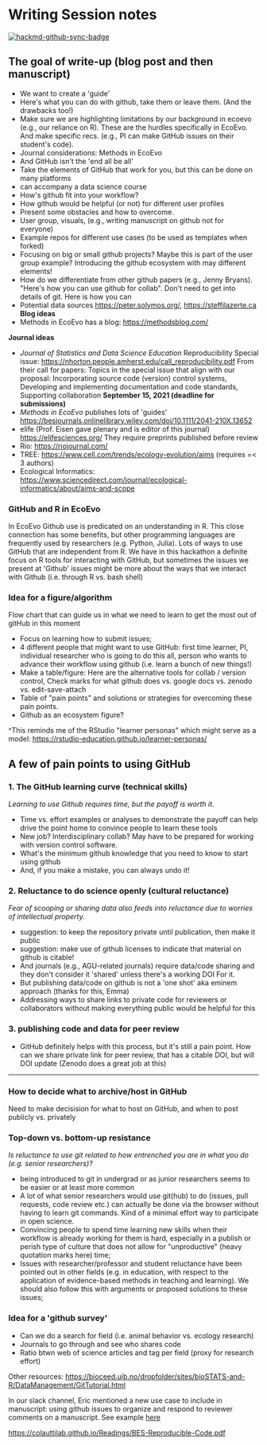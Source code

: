 # Writing Session notes

[![hackmd-github-sync-badge](https://hackmd.io/gz7dYhjUQZy0EV8xrJHalg/badge)](https://hackmd.io/gz7dYhjUQZy0EV8xrJHalg)


## The goal of write-up (blog post and then manuscript)
- We want to create a 'guide'
- Here's what you can do with github, take them or leave them. (And the drawbacks too!)
- Make sure we are highlighting limitations by our background in ecoevo (e.g., our reliance on R).  These are the hurdles specifically in EcoEvo. And make specific recs. (e.g., PI can make GitHub issues on their student's code). 
- Journal considerations: Methods in EcoEvo
- And GitHub isn't the 'end all be all'
- Take the elements of GitHub that work for you, but this can be done on many platforms
- can accompany a data science course
- How's github fit into your workflow?
- How github would be helpful (or not) for different user profiles 
- Present some obstacles and how to overcome.
- User group, visuals, (e.g., writing manuscript on github not for everyone)
- Example repos for different use cases (to be used as templates when forked)
- Focusing on big or small github projects? Maybe this is part of the user group example? Introducing the github ecosystem with may different elements!
- How do we differentiate from other github papers (e.g., Jenny Bryans). "Here's how you can use github for collab". Don't need to get into details of git. Here is how you can 
- Potential data sources https://peter.solymos.org/, https://steffilazerte.ca  
**Blog ideas**
- Methods in EcoEvo has a blog: https://methodsblog.com/


**Journal ideas**
- _Journal of Statistics and Data Science Education_ Reproducibility Special issue: https://nhorton.people.amherst.edu/call_reproducibility.pdf 
From their call for papers: Topics in the special issue that align with our proposal: Incorporating source code (version) control systems, Developing and implementing documentation and code standards, Supporting collaboration
**September 15, 2021 (deadline for submissions)**
- _Methods in EcoEvo_ publishes lots of 'guides' https://besjournals.onlinelibrary.wiley.com/doi/10.1111/2041-210X.13652
- elife (Prof. Eisen gave plenary and is editor of this journal) https://elifesciences.org/ They require preprints published before review
- Rio: https://riojournal.com/
- TREE: https://www.cell.com/trends/ecology-evolution/aims (requires =< 3 authors)
- Ecological Informatics: https://www.sciencedirect.com/journal/ecological-informatics/about/aims-and-scope

### GitHub and R in EcoEvo
In EcoEvo Github use is predicated on an understanding in R. This close connection has some benefits, but other programming languages are frequently used by researchers (e.g. Python, Julia). Lots of ways to use GitHub that are independent from R. We have in this hackathon a definite focus on R tools for interacting with GitHub, but sometimes the issues we present at 'Github' issues might be more about the ways that we interact with Github (i.e. through R vs. bash shell)

### Idea for a figure/algorithm
Flow chart that can guide us in what we need to learn to get the most out of gitHub in this moment
- Focus on learning how to submit issues;
- 4 different people that might want to use GitHub: first time learner, PI, individual researcher who is going to do this all, person who wants to advance their workflow using github (i.e. learn a bunch of new things!)
- Make a table/figure: Here are the alternative tools for collab / version control, Check marks for what github does vs. google docs vs. zenodo vs. edit-save-attach
- Table of "pain points" and solutions or strategies for overcoming these pain points.
- Github as an ecosystem figure?

^This reminds me of the RStudio "learner personas" which might serve as a model: https://rstudio-education.github.io/learner-personas/


## A few of pain points to using GitHub
### 1. The GitHub learning curve (technical skills)
_Learning to use Github requires time, but the payoff is worth it._
- Time vs. effort examples or analyses to demonstrate the payoff can help drive the point home to convince people to learn these tools
- New job? Interdisciplinary collab? May have to be prepared for working with version control software.
- What's the minimum github knowledge that you need to know to start using github
- And, if you make a mistake, you can always undo it!

### 2. Reluctance to do science openly (cultural reluctance)
_Fear of scooping or sharing data also feeds into reluctance due to worries of intellectual property._
- suggestion: to keep the repository private until publication, then make it public
- suggestion: make use of github licenses to indicate that material on github is citable!
- And journals (e.g., AGU-related journals) require data/code sharing and they don't consider it 'shared' unless there's a working DOI For it.
- But publishing data/code on github is not a 'one shot' aka eminem approach (thanks for this, Emma)
- Addressing ways to share links to private code for reviewers or collaborators without making everything public would be helpful for this


### 3. publishing code and data for peer review
- GitHub definitely helps with this process, but it's still a pain point.  How can we share private link for peer review, that has a citable DOI, but will DOI update (Zenodo does a great job at this)

---

### How to decide what to archive/host in GitHub
Need to make decisision for what to host on GitHub, and when to post publicly vs. privately

### Top-down vs. bottom-up resistance
_Is reluctance to use git related to how entrenched you are in what you do (e.g. senior researchers)?_
- being introduced to git in undergrad or as junior researchers seems to be easier or at least more common
- A lot of what senior researchers would use git(hub) to do (issues, pull requests, code review etc.) can actually be done via the browser without having to learn git commands. Kind of a minimal effort way to participate in open science.
- Convincing people to spend time learning new skills when their workflow is already working for them is hard, especially in a publish or perish type of culture that does not allow for "unproductive" (heavy quotation marks here) time;
- Issues with researcher/professor and student reluctance have been pointed out in other fields (e.g. in education, with respect to the application of evidence-based methods in teaching and learning). We should also follow this with arguments or proposed solutions to these issues; 

### Idea for a 'github survey'
- Can we do a search for field (i.e. animal behavior vs. ecology research)
- Journals to go through and see who shares code
- Ratio btwn web of science articles and tag per field (proxy for research effort)

Other resources:
https://bioceed.uib.no/dropfolder/sites/bioSTATS-and-R/DataManagement/GitTutorial.html

In our slack channel, Eric mentioned a new use case to include in manuscript: using github issues to organize and respond to reviewer comments on a manuscript. See example [here](https://github.com/BrunaLab/HeliconiaDemography/issues?q=is%3Aissue+label%3A%22reviewer+comment%22+)

https://colauttilab.github.io/Readings/BES-Reproducible-Code.pdf